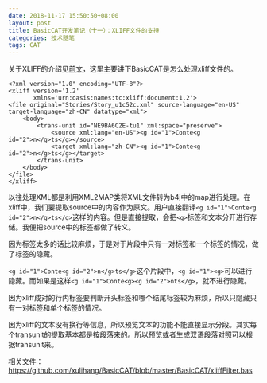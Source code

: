```yaml
---
date: 2018-11-17 15:50:50+08:00
layout: post
title: BasicCAT开发笔记（十一）：XLIFF文件的支持
categories: 技术随笔
tags: CAT
---
```


关于XLIFF的介绍见[前文](/a-brief-introduction-to-xliff/)，这里主要讲下BasicCAT是怎么处理xliff文件的。

```
<?xml version="1.0" encoding="UTF-8"?>
<xliff version='1.2'
       xmlns='urn:oasis:names:tc:xliff:document:1.2'>
<file original="Stories/Story_u1c52c.xml" source-language="en-US" target-language="zh-CN" datatype="xml">
    <body>
        <trans-unit id="NE9BA6C2E-tu1" xml:space="preserve">
            <source xml:lang="en-US"><g id="1">Conte<g id="2">n</g>ts</g></source>
            <target xml:lang="zh-CN"><g id="1">Conte<g id="2">n</g>ts</g></target>
        </trans-unit>
    </body>
</file>
</xliff>
```

以往处理XML都是利用XML2MAP类将XML文件转为b4j中的map进行处理。在xliff中，我们要提取source中的内容作为原文。用户直接翻译`<g id="1">Conte<g id="2">n</g>ts</g>`这样的内容。但是直接提取，会把`<g>`标签和文本分开进行存储。我便把source中的标签都做了转义。

因为标签太多的话比较麻烦，于是对于片段中只有一对标签和一个标签的情况，做了标签的隐藏。

`<g id="1">Conte<g id="2">n</g>ts</g>`这个片段中，`<g id="1"><g>`可以进行隐藏。而如果是这样`<g id="1">Conte<g><g id="2">nts</g>`，就不进行隐藏。

因为xliff成对的行内标签要判断开头标签和哪个结尾标签较为麻烦，所以只隐藏只有一对标签和单个标签的情况。

因为xliff的文本没有换行等信息，所以预览文本的功能不能直接显示分段。其实每个transunit的提取基本都是按段落来的。所以预览或者生成双语段落对照可以根据transunit来。

相关文件：<https://github.com/xulihang/BasicCAT/blob/master/BasicCAT/xliffFilter.bas>
